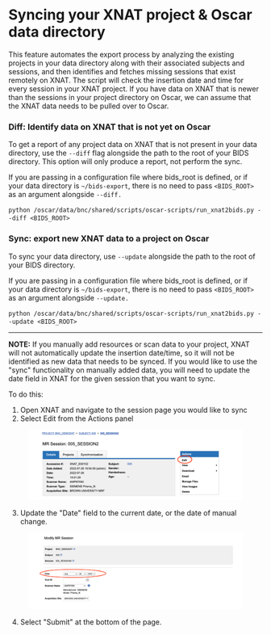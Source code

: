 # Syncing your XNAT project & Oscar data directory

This feature automates the export process by analyzing the existing projects in your data directory along with their associated subjects and sessions, and then identifies and fetches missing sessions that exist remotely on XNAT. The script will check the insertion date and time for every session in your  XNAT project. If you have data on XNAT that is newer than the sessions in your project directory on Oscar, we can assume that the XNAT data needs to be pulled over to Oscar.

### Diff: Identify data on XNAT that is not yet on Oscar&#x20;

To get a report of any project data on XNAT that is not present in your data directory, use the `--diff` flag alongside the path to the root of your BIDS directory. This option will only produce a report, not perform the sync.

If you are passing in a configuration file where bids\_root is defined, or if your data directory is `~/bids-export`, there is no need to pass `<BIDS_ROOT>` as an argument alongside `--diff.` &#x20;

```
python /oscar/data/bnc/shared/scripts/oscar-scripts/run_xnat2bids.py --diff <BIDS_ROOT> 
```

### Sync: export new XNAT data to a project on Oscar

To sync your data directory, use `--update` alongside the path to the root of your BIDS directory.

If you are passing in a configuration file where bids\_root is defined, or if your data directory is `~/bids-export`, there is no need to pass `<BIDS_ROOT>` as an argument alongside `--update.` &#x20;

```
python /oscar/data/bnc/shared/scripts/oscar-scripts/run_xnat2bids.py --update <BIDS_ROOT> 
```

***

**NOTE:** If you manually add resources or scan data to your project, XNAT will not automatically update the insertion date/time, so it will not be identified as new data that needs to be synced. If you would like to use the "sync" functionality on manually added data, you will need to update the date field in XNAT for the given session that you want to sync.&#x20;

To do this:

1. Open XNAT and navigate to the session page you would like to sync
2. Select Edit from the Actions panel&#x20;

<figure><img src="../../../.gitbook/assets/Screenshot 2023-09-21 at 2.57.07 PM (1).png" alt=""><figcaption></figcaption></figure>

3. Update the "Date" field to the current date, or the date of manual change.&#x20;

<figure><img src="../../../.gitbook/assets/Screenshot 2023-09-21 at 2.57.23 PM.png" alt=""><figcaption></figcaption></figure>

4. Select "Submit" at the bottom of the page.&#x20;
